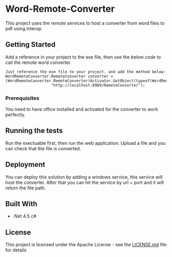 # Word-Remote-Converter

This project uses the remote services to host a converter from word files to pdf using interop.

## Getting Started

Add a reference in your project to the exe file, then use the below code to call the remote word converter.
```
Just reference the exe file to your project. and add the method below:
WordRemoteConverter.RemoteConverter converter = (WordRemoteConverter.RemoteConverter)Activator.GetObject(typeof(WordRemoteConverter.RemoteConverter),
                    "http://localhost:8989/RemoteConverter");
```

### Prerequisites

You need to have office installed and activated for the converter to work perfectly.


## Running the tests

Run the exectuable first, then run the web application. Upload a file and you can check that the file is converted.
 
## Deployment

You can deploy this solution by adding a windows service, this service will host the converter. After that you can hit the service by url + port and it will return the file path.

## Built With

* .Net 4.5 c#

## License

This project is licensed under the Apache License - see the [LICENSE.md](LICENSE.md) file for details
